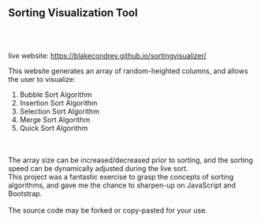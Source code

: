 <h2><strong>Sorting Visualization Tool</strong></h2><br><br>

live website: https://blakecondrey.github.io/sortingvisualizer/ <br>

This website generates an array of random-heighted columns, and allows the user to visualize: <br>
<ol>
  <li>Bubble Sort Algorithm</li>
  <li>Insertion Sort Algorithm</li>
  <li>Selection Sort Algorithm</li>
  <li>Merge Sort Algorithm</li>
  <li>Quick Sort Algorithm</li>
</ol> <br><br>
The array size can be increased/decreased prior to sorting, and the sorting speed can be dynamically adjusted during the live sort. <br>
This project was a fantastic exercise to grasp the concepts of sorting algorithms, and gave me the chance to sharpen-up on JavaScript and Bootstrap.
<br><br>
The source code may be forked or copy-pasted for your use.<br><br>
